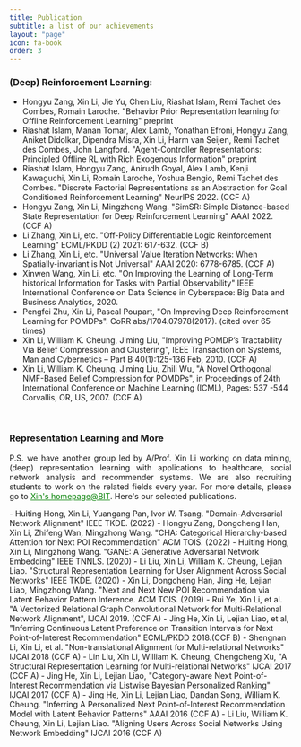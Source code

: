 ```yaml
---
title: Publication
subtitle: a list of our achievements
layout: "page"
icon: fa-book
order: 3
---
```


### (Deep) Reinforcement Learning:
- <a style="text-align:justify;">Hongyu Zang, Xin Li, Jie Yu, Chen Liu, Riashat Islam, Remi Tachet des Combes, Romain Laroche. "Behavior Prior Representation learning for Offline Reinforcement Learning" preprint </a>
- <a style="text-align:justify;">Riashat Islam, Manan Tomar, Alex Lamb, Yonathan Efroni, Hongyu Zang, Aniket Didolkar, Dipendra Misra, Xin Li, Harm van Seijen, Remi Tachet des Combes, John Langford. "Agent-Controller Representations: Principled Offline RL with Rich Exogenous Information" preprint </a>
- <a style="text-align:justify;">Riashat Islam, Hongyu Zang, Anirudh Goyal, Alex Lamb, Kenji Kawaguchi, Xin Li, Romain Laroche, Yoshua Bengio, Remi Tachet des Combes. "Discrete Factorial Representations as an Abstraction for Goal Conditioned Reinforcement Learning" NeurIPS 2022. (CCF A)</a>
- <a style="text-align:justify;">Hongyu Zang, Xin Li, Mingzhong Wang. "SimSR: Simple Distance-based State Representation for Deep Reinforcement Learning" AAAI 2022. (CCF A)</a>
- <a style="text-align:justify;">Li Zhang, Xin Li, etc. "Off-Policy Differentiable Logic Reinforcement Learning" ECML/PKDD (2) 2021: 617-632. (CCF B)</a>
- <a style="text-align:justify;">Li Zhang, Xin Li, etc. "Universal Value Iteration Networks: When Spatially-invariant is Not Universal" AAAI 2020: 6778-6785. (CCF A)</a>
- <a style="text-align:justify;">Xinwen Wang, Xin Li, etc. "On Improving the Learning of Long-Term historical Information for Tasks with Partial Observability" IEEE International Conference on Data Science in Cyberspace: Big Data and Business Analytics, 2020.</a>
- <a style="text-align:justify;">Pengfei Zhu, Xin Li, Pascal Poupart, "On Improving Deep Reinforcement Learning for POMDPs". CoRR abs/1704.07978(2017). (cited over 65 times)</a>
- <a style="text-align:justify;">Xin Li, William K. Cheung, Jiming Liu, "Improving POMDP’s Tractability Via Belief Compression and Clustering", IEEE Transaction on Systems, Man and Cybernetics – Part B 40(1):125-136 Feb, 2010. (CCF A)</a>
- <a style="text-align:justify;">Xin Li, William K. Cheung, Jiming Liu, Zhili Wu, "A Novel Orthogonal NMF-Based Belief Compression for POMDPs", in Proceedings of 24th International Conference on Machine Learning (ICML), Pages: 537 -544 Corvallis, OR, US, 2007. (CCF A) </a>

<br>


### Representation Learning and More
<p style="text-align:justify;">P.S. we have another group led by A/Prof. Xin Li working on data mining, (deep) representation learning with applications to healthcare, social network analysis and recommender systems. We are also recruiting students to work on the related fields every year. For more details, please go to <a href="http://cs.bit.edu.cn/szdw/jsml/js/lixin/index.htm" style="color: green;"> Xin's homepage@BIT</a>.  Here's our selected publications. </p>
- <a style="text-align:justify;">Huiting Hong, Xin Li, Yuangang Pan, Ivor W. Tsang. "Domain-Adversarial Network Alignment" IEEE TKDE. (2022) </a>
- <a style="text-align:justify;">Hongyu Zang, Dongcheng Han, Xin Li, Zhifeng Wan, Mingzhong Wang. "CHA: Categorical Hierarchy-based Attention for Next POI Recommendation" ACM TOIS. (2022) </a>
- <a style="text-align:justify;">Huiting Hong, Xin Li, Mingzhong Wang. "GANE: A Generative Adversarial Network Embedding" IEEE TNNLS. (2020)</a>
- <a style="text-align:justify;">Li Liu, Xin Li, William K. Cheung, Lejian Liao. "Structural Representation Learning for User Alignment Across Social Networks" IEEE TKDE. (2020)</a>
- <a style="text-align:justify;">Xin Li, Dongcheng Han, Jing He, Lejian Liao, Mingzhong Wang. "Next and Next New POI Recommendation via Latent Behavior Pattern Inference. ACM TOIS. (2019)</a>
- <a style="text-align:justify;">Rui Ye, Xin Li, et al. "A Vectorized Relational Graph Convolutional Network for Multi-Relational Network Alignment", IJCAI 2019. (CCF A)</a>
- <a style="text-align:justify;">Jing He, Xin Li, Lejian Liao, et al, "Inferring Continuous Latent Preference on Transition Intervals for Next Point-of-Interest Recommendation" ECML/PKDD 2018.(CCF B)</a>
- <a style="text-align:justify;">Shengnan Li, Xin Li, et al. "Non-translational Alignment for Multi-relational Networks" IJCAI 2018 (CCF A)</a>
- <a style="text-align:justify;">Lin Liu, Xin Li, William K. Cheung, Chengcheng Xu, "A Structural Representation Learning for Multi-relational Networks" IJCAI 2017 (CCF A)</a>
- <a style="text-align:justify;">Jing He, Xin Li, Lejian Liao, "Category-aware Next Point-of-Interest Recommendation via Listwise Bayesian Personalized Ranking" IJCAI 2017 (CCF A)</a>
- <a style="text-align:justify;">Jing He, Xin Li, Lejian Liao, Dandan Song, William K. Cheung. "Inferring A Personalized Next Point-of-Interest Recommendation Model with Latent Behavior Patterns" AAAI 2016 (CCF A)</a>
- <a style="text-align:justify;">Li Liu, William K. Cheung, Xin Li, Lejian Liao. "Aligning Users Across Social Networks Using Network Embedding" IJCAI 2016 (CCF A)</a>



